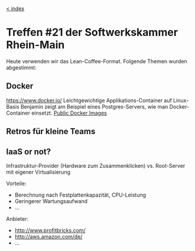 [< index](/wiki/rheinmain/index)

Treffen #21 der Softwerkskammer Rhein-Main
=====================================

Heute verwenden wir das Lean-Coffee-Format.
Folgende Themen wurden abgestimmt:

Docker
----------
https://www.docker.io/
Leichtgewichtige Applikations-Container auf Linux-Basis
Benjamin zeigt am Beispiel eines Postgres-Servers, wie man Docker-Container einsetzt.
[Public Docker Images](https://github.com/dotcloud/docker/wiki/Public-docker-images)

Retros für kleine Teams
------------------------------


IaaS or not?
---------------
Infrastruktur-Provider (Hardware zum Zusammenklicken)
vs.
Root-Server mit eigener Virtualisierung

Vorteile:
- Berechnung nach Festplattenkapazität, CPU-Leistung
- Geringerer Wartungsaufwand
- …

Anbieter:
- http://www.profitbricks.com/
- http://aws.amazon.com/de/
- …
